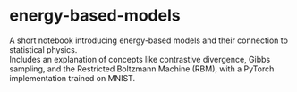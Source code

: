 # energy-based-models

A short notebook introducing energy-based models and their connection to statistical physics.  
Includes an explanation of concepts like contrastive divergence, Gibbs sampling, and the Restricted Boltzmann Machine (RBM), with a PyTorch implementation trained on MNIST.
